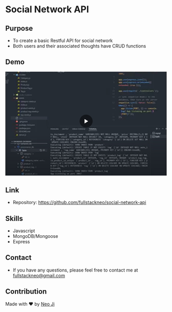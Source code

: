 # Social Network API

## Purpose

- To create a basic Restful API for social network
- Both users and their associated thoughts have CRUD functions

## Demo

[![Watch the video](https://github.com/fullstackneo/E-commerce-Back-End/blob/main/assets/screenshots/screenshot.jpg)](https://drive.google.com/file/d/1WSJNV7AKSCL02aA58PvjdYs0bhO0orO7/view)

## Link

- Repository: https://github.com/fullstackneo/social-network-api

## Skills

- Javascript
- MongoDB/Mongoose
- Express

## Contact

- If you have any questions, please feel free to contact me at fullstackneo@gmail.com

## Contribution

Made with ❤️ by [Neo Ji](https://github.com/fullstackneo)
